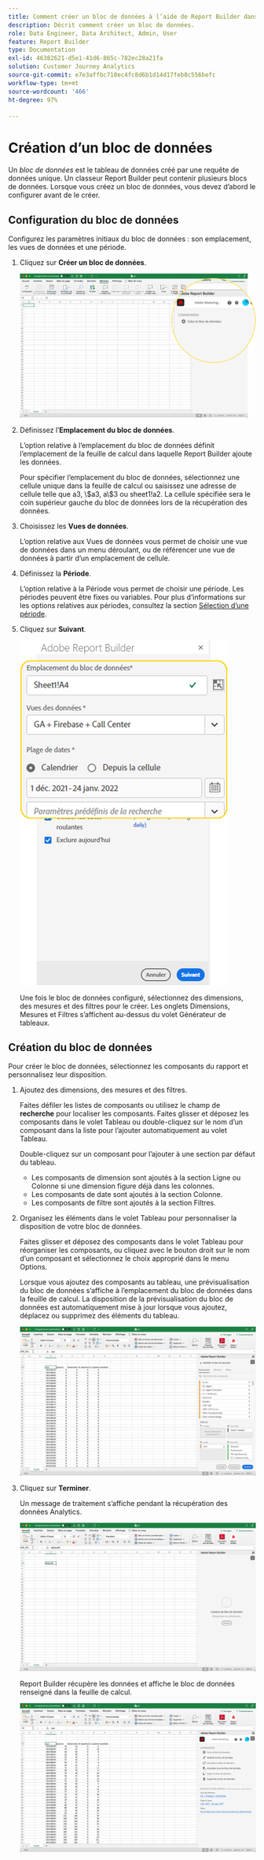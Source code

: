 ```yaml
---
title: Comment créer un bloc de données à l’aide de Report Builder dans Customer Journey Analytics
description: Décrit comment créer un bloc de données.
role: Data Engineer, Data Architect, Admin, User
feature: Report Builder
type: Documentation
exl-id: 46382621-d5e1-41d6-865c-782ec28a21fa
solution: Customer Journey Analytics
source-git-commit: e7e3affbc710ec4fc8d6b1d14d17feb8c556befc
workflow-type: tm+mt
source-wordcount: '466'
ht-degree: 97%

---
```


# Création dʼun bloc de données

Un *bloc de données* est le tableau de données créé par une requête de données unique. Un classeur Report Builder peut contenir plusieurs blocs de données. Lorsque vous créez un bloc de données, vous devez dʼabord le configurer avant de le créer.

## Configuration du bloc de données

Configurez les paramètres initiaux du bloc de données : son emplacement, les vues de données et une période.

1. Cliquez sur **Créer un bloc de données**.

   ![](./assets/create_db.png)

1. Définissez lʼ&#x200B;**Emplacement du bloc de données**.

   Lʼoption relative à lʼemplacement du bloc de données définit lʼemplacement de la feuille de calcul dans laquelle Report Builder ajoute les données.

   Pour spécifier lʼemplacement du bloc de données, sélectionnez une cellule unique dans la feuille de calcul ou saisissez une adresse de cellule telle que a3, \\\$a3, a\\$3 ou sheet1!a2. La cellule spécifiée sera le coin supérieur gauche du bloc de données lors de la récupération des données.

1. Choisissez les **Vues de données**.

   Lʼoption relative aux Vues de données vous permet de choisir une vue de données dans un menu déroulant, ou de référencer une vue de données à partir dʼun emplacement de cellule.

1. Définissez la **Période**.

   Lʼoption relative à la Période vous permet de choisir une période. Les périodes peuvent être fixes ou variables. Pour plus dʼinformations sur les options relatives aux périodes, consultez la section [Sélection dʼune période](select-date-range.md).

1. Cliquez sur **Suivant**.

   ![](./assets/choose_date_data_view3.png)

   Une fois le bloc de données configuré, sélectionnez des dimensions, des mesures et des filtres pour le créer. Les onglets Dimensions, Mesures et Filtres sʼaffichent au-dessus du volet Générateur de tableaux.
<!--
    ![](./assets/image9.png)
  -->


## Création du bloc de données

Pour créer le bloc de données, sélectionnez les composants du rapport et personnalisez leur disposition.

1. Ajoutez des dimensions, des mesures et des filtres.

   Faites défiler les listes de composants ou utilisez le champ de **recherche** pour localiser les composants. Faites glisser et déposez les composants dans le volet Tableau ou double-cliquez sur le nom dʼun composant dans la liste pour lʼajouter automatiquement au volet Tableau.

   Double-cliquez sur un composant pour lʼajouter à une section par défaut du tableau.

   - Les composants de dimension sont ajoutés à la section Ligne ou Colonne si une dimension figure déjà dans les colonnes.
   - Les composants de date sont ajoutés à la section Colonne.
   - Les composants de filtre sont ajoutés à la section Filtres.

1. Organisez les éléments dans le volet Tableau pour personnaliser la disposition de votre bloc de données.

   Faites glisser et déposez des composants dans le volet Tableau pour réorganiser les composants, ou cliquez avec le bouton droit sur le nom dʼun composant et sélectionnez le choix approprié dans le menu Options.

   Lorsque vous ajoutez des composants au tableau, une prévisualisation du bloc de données sʼaffiche à lʼemplacement du bloc de données dans la feuille de calcul. La disposition de la prévisualisation du bloc de données est automatiquement mise à jour lorsque vous ajoutez, déplacez ou supprimez des éléments du tableau.

   ![](./assets/image10.png)

1. Cliquez sur **Terminer**.

   Un message de traitement sʼaffiche pendant la récupération des données Analytics.

   ![](./assets/image11.png)

   Report Builder récupère les données et affiche le bloc de données renseigné dans la feuille de calcul.

   ![](./assets/image12.png)

